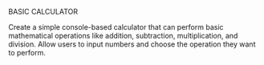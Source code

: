 BASIC CALCULATOR

Create a simple console-based calculator that can perform basic mathematical operations like addition, subtraction, multiplication, and division.
Allow users to input numbers and choose the operation they want to perform.
